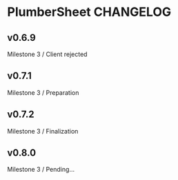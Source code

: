 # PlumberSheet CHANGELOG

## v0.6.9

Milestone 3 / Client rejected

## v0.7.1

Milestone 3 / Preparation

## v0.7.2

Milestone 3 / Finalization

## v0.8.0

Milestone 3 / Pending...


